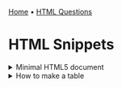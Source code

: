 [Home](../README.md) • [HTML Questions](./html.md)

# HTML Snippets

<!-- $Q:D -->
<details>
<summary>Minimal HTML5 document</summary>

- The 2 meta tags must come first to ensure proper document rendering
- Any other head element should come after these tags
- Always include the document's language
```html
<!DOCTYPE html>
<html lang="xx">
<head>
<meta charset="utf-8">
<meta name="viewport" content="width=device-width, initial-scale=1">
<title>Page Title</title>
</head>
<body>

<h1>My First Heading</h1>
<p>My first paragraph.</p>
</body>
</html>
```
</details>



<!-- $Q:C -->
<details id="table">
<summary>How to make a table</summary>

```html
<table>
  <tr>
    <th>Number</th>
    <th>Letter</th>
  </tr>
  <tr>
    <td>1</td>
    <td>A</td>
  </tr>
  <tr>
    <td>2</td>
    <td>B</td>
  </tr>
</table>
```
</details>
